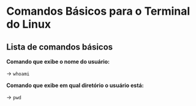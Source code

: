 # Comandos Básicos para o Terminal do Linux

## Lista de comandos básicos



**Comando que exibe o nome do usuário:**

-> `whoami`



**Comando que exibe em qual diretório o usuário está:**

-> `pwd`


